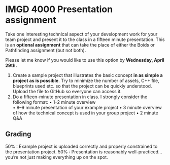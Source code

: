 # IMGD 4000 Presentation assignment
Take one interesting technical aspect of your development work for your team project and present it to the class in a fifteen minute presentation. This is an **optional assignment** that can take the place of either the Boids or Pathfinding assignment (but not both).

Please let me know if you would like to use this option by **Wednesday, April 29th.**

1. Create a sample project that illustrates the basic concept **in as simple a project as is possible**. Try to minimize the number of assets, C++ file, blueprints used etc. so that the project can be quickly understood. Upload the file to GitHub so everyone can access it.
2. Do a fifteen-minute presentation in class. I strongly consider the following format:
	• 1–2 minute overview    
	• 8–9 minute presentation of your example project
	• 3 minute overview of how the technical concept is used in your group project
	• 2 minute Q&A

## Grading
50% : Example project is uploaded correctly and properly constrained to the presentation project.
50% : Presentation is reasonably well-practiced… you’re not just making everything up on the spot.
